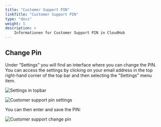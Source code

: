 ```yaml
---
title: "Customer Support PIN"
linkTitle: "Customer Support PIN"
type: "docs"
weight: 5
description: >
    Informationen for Customer Support PIN in CloudHub
---
```


## Change Pin

Under “Settings” you will find an interface where you can change the PIN. You can access the settings by clicking on your email address in the top right-hand corner of the top bar and then selecting the "Settings" menu item.

![Settings in topbar](../img/settings-in-topbar.png)

![Customer support pin settings](../img/customer-support-pin-settings.png)

You can then enter and save the PIN:

![Customer support change pin](../img/customer-support-pin-change.png)
